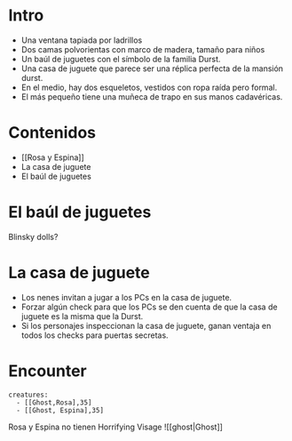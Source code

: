 # Intro
- Una ventana tapiada por ladrillos
- Dos camas polvorientas con marco de madera, tamaño para niños
- Un baúl de juguetes con el símbolo de la familia Durst.
- Una casa de juguete que parece ser una réplica perfecta de la mansión durst.
- En el medio, hay dos esqueletos, vestidos con ropa raída pero formal.
- El más pequeño tiene una muñeca de trapo en sus manos cadavéricas.
# Contenidos
- [[Rosa y Espina]]
- La casa de juguete
- El baúl de juguetes
# El baúl de juguetes
Blinsky dolls?


# La casa de juguete
- Los nenes invitan a jugar a los PCs en la casa de juguete.
- Forzar algún check para que los PCs se den cuenta de que la casa de juguete es la misma que la Durst.
- Si los personajes inspeccionan la casa de juguete, ganan ventaja en todos los checks para puertas secretas.

# Encounter

```encounter
creatures:
  - [[Ghost,Rosa],35]
  - [[Ghost, Espina],35]
```
Rosa y Espina no tienen Horrifying Visage
![[ghost|Ghost]]

